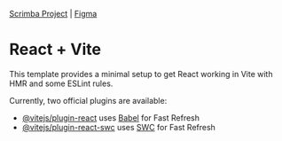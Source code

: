 [Scrimba Project](https://v2.scrimba.com/quizzical-prj0b1088f6) |
[Figma](https://www.figma.com/design/E9S5iPcm10f0RIHK8mCqKL/Quizzical-App?node-id=0-1&node-type=canvas&t=xcbsMvjWR8bcyUe2-0)

# React + Vite

This template provides a minimal setup to get React working in Vite with HMR and
some ESLint rules.

Currently, two official plugins are available:

- [@vitejs/plugin-react](https://github.com/vitejs/vite-plugin-react/blob/main/packages/plugin-react/README.md)
  uses [Babel](https://babeljs.io/) for Fast Refresh
- [@vitejs/plugin-react-swc](https://github.com/vitejs/vite-plugin-react-swc)
  uses [SWC](https://swc.rs/) for Fast Refresh
